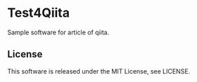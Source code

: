 # Test4Qiita
  Sample software for article of qiita.

## License
  This software is released under the MIT License, see LICENSE.

